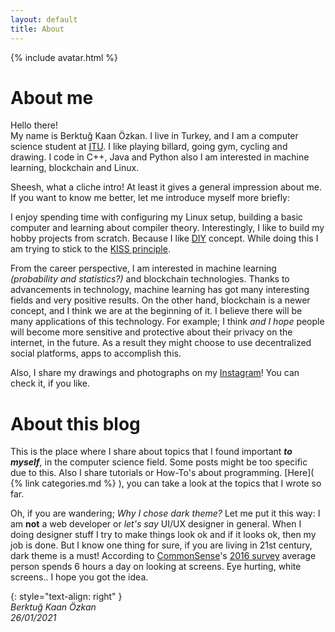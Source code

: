 ```yaml
---
layout: default
title: About
---
```


{% include avatar.html %}  

# About me
Hello there!  
My name is Berktuğ Kaan Özkan. I live in Turkey, and I am a computer science student at [ITU](https://www.itu.edu.tr/en/homepage). I like playing billard, going gym, cycling and drawing. I code in C++, Java and Python also I am interested in machine learning, blockchain and Linux.

Sheesh, what a cliche intro! At least it gives a general impression about me. If you want to know me better, let me introduce myself more briefly:

I enjoy spending time with configuring my Linux setup, building a basic computer and learning about compiler theory. Interestingly, I like to build my hobby projects from scratch. Because I like [DIY](https://en.wikipedia.org/wiki/Do_it_yourself) concept. While doing this I am trying to stick to the [KISS principle](https://en.wikipedia.org/wiki/KISS_principle#In_software_development).

From the career perspective, I am interested in machine learning *(probability and statistics?)* and blockchain technologies. Thanks to advancements in technology, machine learning has got many interesting fields and very positive results. On the other hand, blockchain is a newer concept, and I think we are at the beginning of it. I believe there will be many applications of this technology. For example; I think *and I hope* people will become more sensitive and protective about their privacy on the internet, in the future. As a result they might choose to use decentralized social platforms, apps to accomplish this.

Also, I share my drawings and photographs on my [Instagram](https://www.instagram.com/ozkaberktug/)! You can check it, if you like.


# About this blog
This is the place where I share about topics that I found important ***to myself***, in the computer science field. Some posts might be too specific due to this. Also I share tutorials or How-To's about programming. [Here]( {% link categories.md %} ), you can take a look at the topics that I wrote so far.

Oh, if you are wandering; *Why I chose dark theme?* Let me put it this way: I am **not** a web developer or *let's say* UI/UX designer in general. When I doing designer stuff I try to make things look ok and if it looks ok, then my job is done. But I know one thing for sure, if you are living in 21st century, dark theme is a must! According to [CommonSense](https://www.commonsensemedia.org/)'s [2016 survey](https://www.commonsensemedia.org/sites/default/files/uploads/research/census_researchreport.pdf) average person spends 6 hours a day on looking at screens. Eye hurting, white screens.. I hope you got the idea.

{: style="text-align: right" }  
*Berktuğ Kaan Özkan*  
*26/01/2021*